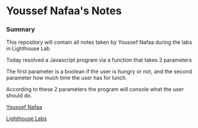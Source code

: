 # Youssef Nafaa's Notes

### Summary

This repository will contain all notes taken by Youssef Nafaa during
the labs in Lighthouse Lab

Today resolved a Javascript program via a function that takes 2 parameters 

The first parameter is a boolean if the user is hungry or not, and the second parameter how much time the user has for lunch.

According to these 2 parameters the program will console what the user should do.

[Youssef Nafaa](https://github.com/nafaay/)

[Lighthouse Labs](lighthouselabs.ca)
